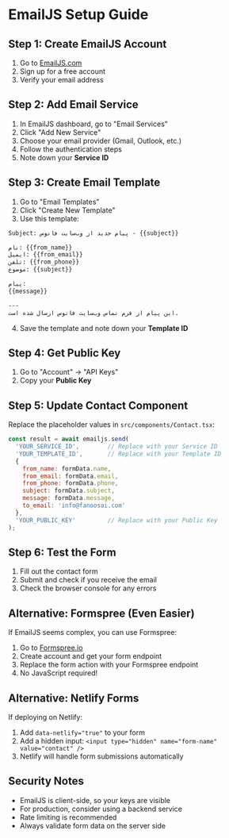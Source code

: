 # EmailJS Setup Guide

## Step 1: Create EmailJS Account
1. Go to [EmailJS.com](https://www.emailjs.com/)
2. Sign up for a free account
3. Verify your email address

## Step 2: Add Email Service
1. In EmailJS dashboard, go to "Email Services"
2. Click "Add New Service"
3. Choose your email provider (Gmail, Outlook, etc.)
4. Follow the authentication steps
5. Note down your **Service ID**

## Step 3: Create Email Template
1. Go to "Email Templates"
2. Click "Create New Template"
3. Use this template:

```html
Subject: پیام جدید از وب‌سایت فانوس - {{subject}}

نام: {{from_name}}
ایمیل: {{from_email}}
تلفن: {{from_phone}}
موضوع: {{subject}}

پیام:
{{message}}

---
این پیام از فرم تماس وب‌سایت فانوس ارسال شده است.
```

4. Save the template and note down your **Template ID**

## Step 4: Get Public Key
1. Go to "Account" → "API Keys"
2. Copy your **Public Key**

## Step 5: Update Contact Component
Replace the placeholder values in `src/components/Contact.tsx`:

```javascript
const result = await emailjs.send(
  'YOUR_SERVICE_ID',        // Replace with your Service ID
  'YOUR_TEMPLATE_ID',       // Replace with your Template ID
  {
    from_name: formData.name,
    from_email: formData.email,
    from_phone: formData.phone,
    subject: formData.subject,
    message: formData.message,
    to_email: 'info@fanoosai.com'
  },
  'YOUR_PUBLIC_KEY'         // Replace with your Public Key
);
```

## Step 6: Test the Form
1. Fill out the contact form
2. Submit and check if you receive the email
3. Check the browser console for any errors

## Alternative: Formspree (Even Easier)
If EmailJS seems complex, you can use Formspree:

1. Go to [Formspree.io](https://formspree.io/)
2. Create account and get your form endpoint
3. Replace the form action with your Formspree endpoint
4. No JavaScript required!

## Alternative: Netlify Forms
If deploying on Netlify:
1. Add `data-netlify="true"` to your form
2. Add a hidden input: `<input type="hidden" name="form-name" value="contact" />`
3. Netlify will handle form submissions automatically

## Security Notes
- EmailJS is client-side, so your keys are visible
- For production, consider using a backend service
- Rate limiting is recommended
- Always validate form data on the server side 